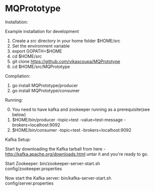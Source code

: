 # MQPrototype
Installation:

Example installation for development

1. Create a src directory in your home folder $HOME/src
2. Set the environment variable
3. export GOPATH=$HOME
4. cd $HOME/src
5. git clone https://github.com/vikascoupa/MQPrototype
6. cd $HOME/src/MQPrototype

Compilation:

1. go install MQPrototype/producer
2. go install MQPrototype/consumer
 
Running:

0. You need to have kafka and zookeeper running as a prerequisite(see below)
1. $HOME/bin/producer -topic=test -value=test-message -brokers=localhost:9092
2. $HOME/bin/consumer -topic=test -brokers=localhost:9092

Kafka Setup:

Start by downloading the Kafka tarball from here -
http://kafka.apache.org/downloads.html
untar it and you're ready to go.

Start Zookeeper:
bin/zookeeper-server-start.sh config/zookeeper.properties

Now start the Kafka server:
bin/kafka-server-start.sh config/server.properties

